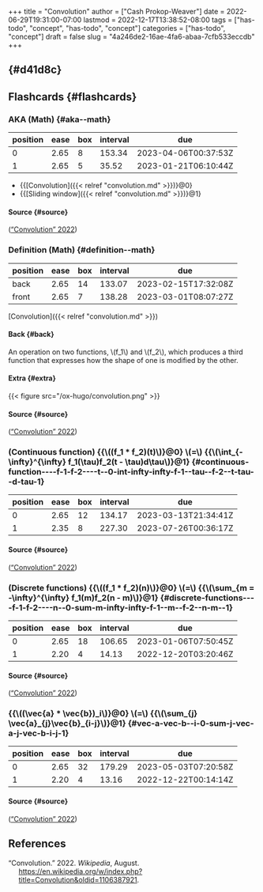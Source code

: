 +++
title = "Convolution"
author = ["Cash Prokop-Weaver"]
date = 2022-06-29T19:31:00-07:00
lastmod = 2022-12-17T13:38:52-08:00
tags = ["has-todo", "concept", "has-todo", "concept"]
categories = ["has-todo", "concept"]
draft = false
slug = "4a246de2-16ae-4fa6-abaa-7cfb533eccdb"
+++

##  {#d41d8c}


## Flashcards {#flashcards}


### AKA (Math) {#aka--math}

| position | ease | box | interval | due                  |
|----------|------|-----|----------|----------------------|
| 0        | 2.65 | 8   | 153.34   | 2023-04-06T00:37:53Z |
| 1        | 2.65 | 5   | 35.52    | 2023-01-21T06:10:44Z |

-   {{[Convolution]({{< relref "convolution.md" >}})}@0}
-   {{[Sliding window]({{< relref "convolution.md" >}})}@1}


#### Source {#source}

(<a href="#citeproc_bib_item_1">“Convolution” 2022</a>)


### Definition (Math) {#definition--math}

| position | ease | box | interval | due                  |
|----------|------|-----|----------|----------------------|
| back     | 2.65 | 14  | 133.07   | 2023-02-15T17:32:08Z |
| front    | 2.65 | 7   | 138.28   | 2023-03-01T08:07:27Z |

[Convolution]({{< relref "convolution.md" >}})


#### Back {#back}

An operation on two functions, \\(f\_1\\) and \\(f\_2\\), which produces a third function that expresses how the shape of one is modified by the other.


#### Extra {#extra}

{{< figure src="/ox-hugo/convolution.png" >}}


#### Source {#source}

(<a href="#citeproc_bib_item_1">“Convolution” 2022</a>)


### (Continuous function) {{\\((f\_1 \* f\_2)(t)\\)}@0} \\(=\\) {{\\(\int\_{-\infty}^{\infty} f\_1(\tau)f\_2(t - \tau)d\tau\\)}@1} {#continuous-function----f-1-f-2----t--0-int-infty-infty-f-1--tau--f-2--t-tau--d-tau-1}

| position | ease | box | interval | due                  |
|----------|------|-----|----------|----------------------|
| 0        | 2.65 | 12  | 134.17   | 2023-03-13T21:34:41Z |
| 1        | 2.35 | 8   | 227.30   | 2023-07-26T00:36:17Z |


#### Source {#source}

(<a href="#citeproc_bib_item_1">“Convolution” 2022</a>)


### (Discrete functions) {{\\((f\_1 \* f\_2)(n)\\)}@0} \\(=\\) {{\\(\sum\_{m = -\infty}^{\infty} f\_1(m)f\_2(n - m)\\)}@1} {#discrete-functions----f-1-f-2----n--0-sum-m-infty-infty-f-1--m--f-2--n-m--1}

| position | ease | box | interval | due                  |
|----------|------|-----|----------|----------------------|
| 0        | 2.65 | 18  | 106.65   | 2023-01-06T07:50:45Z |
| 1        | 2.20 | 4   | 14.13    | 2022-12-20T03:20:46Z |


#### Source {#source}

(<a href="#citeproc_bib_item_1">“Convolution” 2022</a>)


### {{\\((\vec{a} \* \vec{b})\_i\\)}@0} \\(=\\) {{\\(\sum\_{j} \vec{a}\_{j}\vec{b}\_{i-j}\\)}@1} {#vec-a-vec-b--i-0-sum-j-vec-a-j-vec-b-i-j-1}

| position | ease | box | interval | due                  |
|----------|------|-----|----------|----------------------|
| 0        | 2.65 | 32  | 179.29   | 2023-05-03T07:20:58Z |
| 1        | 2.20 | 4   | 13.16    | 2022-12-22T00:14:14Z |


#### Source {#source}

(<a href="#citeproc_bib_item_1">“Convolution” 2022</a>)

## References

<style>.csl-entry{text-indent: -1.5em; margin-left: 1.5em;}</style><div class="csl-bib-body">
  <div class="csl-entry"><a id="citeproc_bib_item_1"></a>“Convolution.” 2022. <i>Wikipedia</i>, August. <a href="https://en.wikipedia.org/w/index.php?title=Convolution&oldid=1106387921">https://en.wikipedia.org/w/index.php?title=Convolution&#38;oldid=1106387921</a>.</div>
</div>
